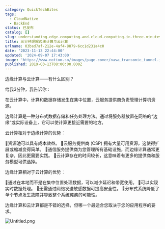 ```yaml
---
category: QuickTechBites
tags:
  - CloudNative
  - BackEnd
status: 已发布
catalog: []
slug: understanding-edge-computing-and-cloud-computing-in-three-minutes
title: 三分钟理解边缘计算与云计算
urlname: 03bad7af-212e-4af4-8879-6cc1d231a4c0
date: '2023-11-13 22:44:00'
updated: '2024-09-07 17:43:00'
image: 'https://www.notion.so/images/page-cover/nasa_transonic_tunnel.jpg'
published: 2019-03-13T08:00:00.000Z
---
```


边缘计算与云计算——有什么区别？


给我3分钟，我告诉你：


在云计算中，计算和数据存储发生在集中位置，云服务提供商负责管理计算机资源。


边缘计算是一种分布式数据存储和任务处理方法。通过将服务器放置在网络的“边缘”或实际设备上，它可以使计算更接近需要的地方。


云计算相对于边缘计算的优势：


🔹资源池可以具有成本效益。
🔹云服务提供商 (CSP) 拥有大量可用资源，这使得扩展或缩减变得简单。
🔹通信服务提供商为您管理所有基础设施，而边缘计算通常更复杂，因此更需要实践。
🔹云计算存在的时间较长，这意味着有更多的提供商和服务模型可供选择。


边缘计算相对于云计算的优势：


🔸通过在本地而不是在集中位置处理数据，可以减少延迟和带宽使用。
🔸可以实现实时数据处理。
🔸无需通过网络发送敏感数据可提高安全性。
🔸分布式系统降低了单个节点发生故障并导致整个系统瘫痪的可能性。


边缘计算和云计算都是不错的选择，但哪一个最适合您取决于您的应用程序的要求。


![Untitled.png](https://prod-files-secure.s3.us-west-2.amazonaws.com/5d24fe63-e567-4804-86f9-9fdc62e13082/13581d9b-f241-4af1-9995-cb87504adaf1/Untitled.png?X-Amz-Algorithm=AWS4-HMAC-SHA256&X-Amz-Content-Sha256=UNSIGNED-PAYLOAD&X-Amz-Credential=ASIAZI2LB466WRN6SXQD%2F20250413%2Fus-west-2%2Fs3%2Faws4_request&X-Amz-Date=20250413T213338Z&X-Amz-Expires=3600&X-Amz-Security-Token=IQoJb3JpZ2luX2VjEHwaCXVzLXdlc3QtMiJHMEUCIAY5r9fP1ZG8Qvayf7M1rm32NIqz4Lx1AluhyI3mbee%2BAiEAm9UwFcHsFJ%2BbeRumstMt9VLu3VCd9s2bPQ4FA4ZMQW4qiAQI9f%2F%2F%2F%2F%2F%2F%2F%2F%2F%2FARAAGgw2Mzc0MjMxODM4MDUiDHMboSrduGblzLpbrCrcAzCvDCX8RfxrBmXu%2BLV%2FNBgLp1Gd8%2FUqqltBgRVtKpVTOiLT3QEqwRg%2FX9sVbrI74ZsCR1FMe9jLbKVVzn01paSoDSiSJBCprF4GgvuTvUpvahryz2N%2Ftzw40ogQBBMUWdFv2NmMwP5%2FlSOe8FZEmYJlme0UDN%2BJQKjjCBrdpQOWbne8au5fcSZ2L7lPAkVDBbFbIgLSqCGi3YCgwa5Fa6Dg%2FXtoFkiPsOLOWfaRsNclwKwq2529PPY8mVTly7jByXblVvLhJ60ZMfFLEK7cx%2Fp6RUuvqAPtVtmPz5f0SKV4w47b3d%2BVZyNXycZ1pQ%2BIi%2Bj5CpIjilo2Z6TuQ9gsASs%2FIZr5fOK7F5Yfoivx%2BHPrjl%2BajSPDn2eDY03%2BPqQ6YJnHzS6e43BtqXO6hvCWQQEph2ccKIj1ge%2FlA1xZ2iY6F%2BmF5GkvXl9zrIcKOjwyd4cg9Y2ZI51yLfm%2BNZPFwxn8cTtOcBBv48DOO26dvfIzWLia0uwkB3KBcIm55blwubZcD36%2FaM3zTMpJdJ6%2BMKGd9gaywAExa1XAuhw0nASTY2rY2ZyF7rlTFE%2BaIy%2BCuIyGlRRr9WvqViYl9hmMTe5myIQBB4srgnCGefYRcNorYlR%2Bu3KW8CErY4X%2BMPqt8L8GOqUBFJZaTzXKDTAGh%2F3XGM4O39ER6NoVaO4FYd6XWBnv3mKW4qc7w1cVlKy%2FxOmAGlDge826Nos3J3XtpDVI92JMtVK5ViEclcjrUt5NS8XXEnZDGy3hc%2FSEmO0IQCumVgq4wiocWXewQnd3WU3a164tWyuJLGlh6q%2FacoHoiBX6TOiUXMa4q2zt5F6NsaXsVkANG5w7to1qgWVKGIMQuna5YM96%2FSwj&X-Amz-Signature=8695136cc55e574c065823a8f59068323799d9a82a01a457b350580b705d271d&X-Amz-SignedHeaders=host&x-id=GetObject)

